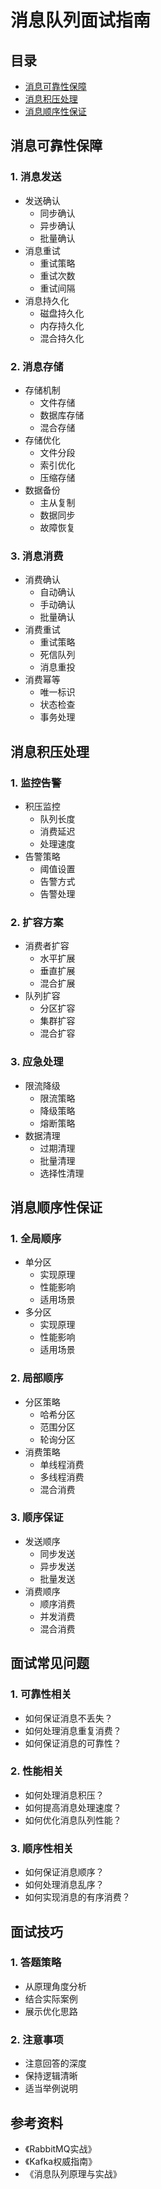 # 消息队列面试指南

## 目录
- [消息可靠性保障](#消息可靠性保障)
- [消息积压处理](#消息积压处理)
- [消息顺序性保证](#消息顺序性保证)

## 消息可靠性保障

### 1. 消息发送
- 发送确认
  - 同步确认
  - 异步确认
  - 批量确认
- 消息重试
  - 重试策略
  - 重试次数
  - 重试间隔
- 消息持久化
  - 磁盘持久化
  - 内存持久化
  - 混合持久化

### 2. 消息存储
- 存储机制
  - 文件存储
  - 数据库存储
  - 混合存储
- 存储优化
  - 文件分段
  - 索引优化
  - 压缩存储
- 数据备份
  - 主从复制
  - 数据同步
  - 故障恢复

### 3. 消息消费
- 消费确认
  - 自动确认
  - 手动确认
  - 批量确认
- 消费重试
  - 重试策略
  - 死信队列
  - 消息重投
- 消费幂等
  - 唯一标识
  - 状态检查
  - 事务处理

## 消息积压处理

### 1. 监控告警
- 积压监控
  - 队列长度
  - 消费延迟
  - 处理速度
- 告警策略
  - 阈值设置
  - 告警方式
  - 告警处理

### 2. 扩容方案
- 消费者扩容
  - 水平扩展
  - 垂直扩展
  - 混合扩展
- 队列扩容
  - 分区扩容
  - 集群扩容
  - 混合扩容

### 3. 应急处理
- 限流降级
  - 限流策略
  - 降级策略
  - 熔断策略
- 数据清理
  - 过期清理
  - 批量清理
  - 选择性清理

## 消息顺序性保证

### 1. 全局顺序
- 单分区
  - 实现原理
  - 性能影响
  - 适用场景
- 多分区
  - 实现原理
  - 性能影响
  - 适用场景

### 2. 局部顺序
- 分区策略
  - 哈希分区
  - 范围分区
  - 轮询分区
- 消费策略
  - 单线程消费
  - 多线程消费
  - 混合消费

### 3. 顺序保证
- 发送顺序
  - 同步发送
  - 异步发送
  - 批量发送
- 消费顺序
  - 顺序消费
  - 并发消费
  - 混合消费

## 面试常见问题

### 1. 可靠性相关
- 如何保证消息不丢失？
- 如何处理消息重复消费？
- 如何保证消息的可靠性？

### 2. 性能相关
- 如何处理消息积压？
- 如何提高消息处理速度？
- 如何优化消息队列性能？

### 3. 顺序性相关
- 如何保证消息顺序？
- 如何处理消息乱序？
- 如何实现消息的有序消费？

## 面试技巧

### 1. 答题策略
- 从原理角度分析
- 结合实际案例
- 展示优化思路

### 2. 注意事项
- 注意回答的深度
- 保持逻辑清晰
- 适当举例说明

## 参考资料
- 《RabbitMQ实战》
- 《Kafka权威指南》
- 《消息队列原理与实战》 